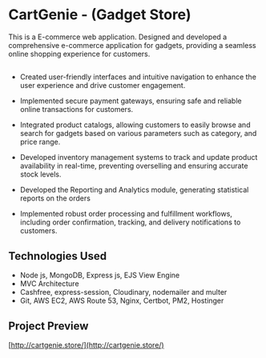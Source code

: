 # CartGenie - (Gadget Store)

This is a E-commerce web application. Designed and developed a comprehensive
e-commerce application for gadgets, providing a seamless online shopping
experience for customers.

## 

* Created user-friendly interfaces and intuitive navigation to enhance the user
experience and drive customer engagement.

* Implemented secure payment gateways, ensuring safe and reliable online
transactions for customers.

* Integrated product catalogs, allowing customers to easily browse and search
for gadgets based on various parameters such as category, and price range.

* Developed inventory management systems to track and update product
availability in real-time, preventing overselling and ensuring accurate stock
levels.

* Developed the Reporting and Analytics module, generating statistical reports
on the orders

* Implemented robust order processing and fulfillment workflows, including
order confirmation, tracking, and delivery notifications to customers.


## Technologies Used

* Node js, MongoDB, Express js, EJS View Engine
* MVC Architecture
* Cashfree, express-session, Cloudinary, nodemailer and multer
* Git, AWS EC2, AWS Route 53, Nginx,
Certbot, PM2, Hostinger

## Project Preview

[http://cartgenie.store/](http://cartgenie.store/)





